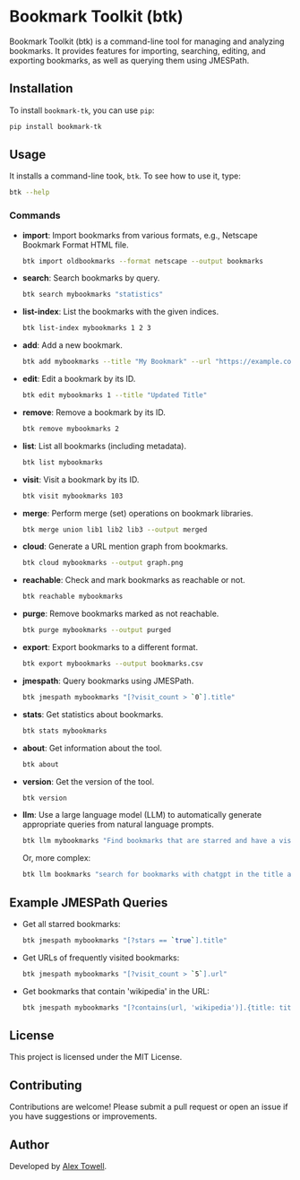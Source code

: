 # Bookmark Toolkit (btk)

Bookmark Toolkit (btk) is a command-line tool for managing and analyzing bookmarks. It provides features for importing, searching, editing, and exporting bookmarks, as well as querying them using JMESPath.

## Installation

To install `bookmark-tk`, you can use `pip`:

```sh
pip install bookmark-tk
```

## Usage

It installs a command-line took, `btk`. To see how to use it, type:

```sh
btk --help
```

### Commands

- **import**: Import bookmarks from various formats, e.g., Netscape Bookmark Format HTML file.
  ```sh
  btk import oldbookmarks --format netscape --output bookmarks
  ```

- **search**: Search bookmarks by query.
  ```sh
  btk search mybookmarks "statistics"
  ```

- **list-index**: List the bookmarks with the given indices.
  ```sh
  btk list-index mybookmarks 1 2 3
  ```

- **add**: Add a new bookmark.
  ```sh
  btk add mybookmarks --title "My Bookmark" --url "https://example.com"
  ```

- **edit**: Edit a bookmark by its ID.
  ```sh
  btk edit mybookmarks 1 --title "Updated Title"
  ```

- **remove**: Remove a bookmark by its ID.
  ```sh
  btk remove mybookmarks 2
  ```

- **list**: List all bookmarks (including metadata).
  ```sh
  btk list mybookmarks
  ```

- **visit**: Visit a bookmark by its ID.
  ```sh
  btk visit mybookmarks 103
  ```

- **merge**: Perform merge (set) operations on bookmark libraries.
  ```sh
  btk merge union lib1 lib2 lib3 --output merged
  ```

- **cloud**: Generate a URL mention graph from bookmarks.
  ```sh
  btk cloud mybookmarks --output graph.png
  ```

- **reachable**: Check and mark bookmarks as reachable or not.
  ```sh
  btk reachable mybookmarks
  ```

- **purge**: Remove bookmarks marked as not reachable.
  ```sh
  btk purge mybookmarks --output purged
  ```

- **export**: Export bookmarks to a different format.
  ```sh
  btk export mybookmarks --output bookmarks.csv
  ```

- **jmespath**: Query bookmarks using JMESPath.
  ```sh
  btk jmespath mybookmarks "[?visit_count > `0`].title"
  ```

- **stats**: Get statistics about bookmarks.
  ```sh
  btk stats mybookmarks
  ```

- **about**: Get information about the tool.
  ```sh
  btk about
  ```

- **version**: Get the version of the tool.
  ```sh
  btk version
  ```

- **llm**: Use a large language model (LLM) to automatically generate appropriate queries from natural language prompts.
  ```sh
  btk llm mybookmarks "Find bookmarks that are starred and have a visit count greater than 0."
  ```

  Or, more complex:
  ```sh
  btk llm bookmarks "search for bookmarks with chatgpt in the title and has been visited at least once or it also has awesome in the title in addition to chatgpt. or, finally, it was added after 2022"
  ```

## Example JMESPath Queries

- Get all starred bookmarks:
  ```sh
  btk jmespath mybookmarks "[?stars == `true`].title"
  ```
- Get URLs of frequently visited bookmarks:
  ```sh
  btk jmespath mybookmarks "[?visit_count > `5`].url"
  ```
- Get bookmarks that contain 'wikipedia' in the URL:
  ```sh
  btk jmespath mybookmarks "[?contains(url, 'wikipedia')].{title: title, url: url}"
  ```



## License

This project is licensed under the MIT License.

## Contributing

Contributions are welcome! Please submit a pull request or open an issue if you have suggestions or improvements.

## Author

Developed by [Alex Towell](https://github.com/queelius).

